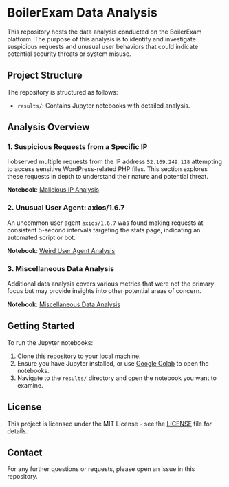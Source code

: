 # BoilerExam Data Analysis

This repository hosts the data analysis conducted on the BoilerExam platform. The purpose of this analysis is to identify and investigate suspicious requests and unusual user behaviors that could indicate potential security threats or system misuse.

## Project Structure

The repository is structured as follows:

- `results/`: Contains Jupyter notebooks with detailed analysis.

## Analysis Overview

### 1. Suspicious Requests from a Specific IP

I observed multiple requests from the IP address `52.169.249.118` attempting to access sensitive WordPress-related PHP files. This section explores these requests in depth to understand their nature and potential threat.

**Notebook**: [Malicious IP Analysis](results/malicious_ip.ipynb)

### 2. Unusual User Agent: axios/1.6.7

An uncommon user agent `axios/1.6.7` was found making requests at consistent 5-second intervals targeting the stats page, indicating an automated script or bot.

**Notebook**: [Weird User Agent Analysis](results/weird_user_agent.ipynb)

### 3. Miscellaneous Data Analysis

Additional data analysis covers various metrics that were not the primary focus but may provide insights into other potential areas of concern.

**Notebook**: [Miscellaneous Data Analysis](results/misc.ipynb)

## Getting Started

To run the Jupyter notebooks:

1. Clone this repository to your local machine.
2. Ensure you have Jupyter installed, or use [Google Colab](https://colab.research.google.com/) to open the notebooks.
3. Navigate to the `results/` directory and open the notebook you want to examine.

## License

This project is licensed under the MIT License - see the [LICENSE](LICENSE.md) file for details.

## Contact

For any further questions or requests, please open an issue in this repository.

